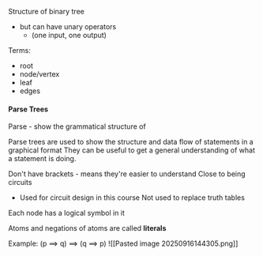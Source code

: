 

Structure of binary tree
- but can have unary operators
	- (one input, one output)

Terms:
- root 
- node/vertex
- leaf
- edges

#### Parse Trees
Parse - show the grammatical structure of

Parse trees are used to show the structure and data flow of statements in a graphical format
They can be useful to get a general understanding of what a statement is doing.

Don't have brackets - means they're easier to understand
Close to being circuits
- Used for circuit design in this course
Not used to replace truth tables

Each node has a logical symbol in it

Atoms and negations of atoms are called **literals**

Example: (p $\implies$ q) $\implies$ (q $\implies$ p)
![[Pasted image 20250916144305.png]]